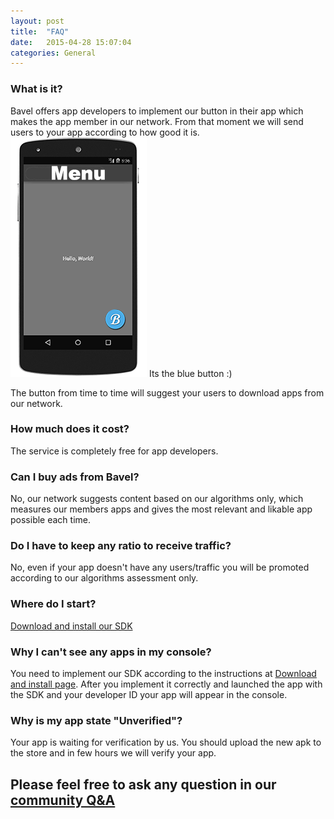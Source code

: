 ```yaml
---
layout: post
title:  "FAQ"
date:   2015-04-28 15:07:04
categories: General
---
```

### What is it?
Bavel offers app developers to implement our button in their app which makes the app member in our network.
From that moment we will send users to your app according to how good it is.<br>
![Exmaple_app](/images/example_app.png)
Its the blue button :)

The button from time to time will suggest your users to download apps from our network.

### How much does it cost?
The service is completely free for app developers.

### Can I buy ads from Bavel?
No, our network suggests content based on our algorithms only, which measures our members apps and gives the most relevant and likable app possible each time.

### Do I have to keep any ratio to receive traffic?
No, even if your app doesn't have any users/traffic you will be promoted according to our algorithms assessment only.

### Where do I start? <br>
[Download and install our SDK](/download-and-install)

### Why I can't see any apps in my console?
You need to implement our SDK according to the instructions at [Download and install page](/download-and-install).
After you implement it correctly and launched the app with the SDK and your developer ID your app will appear in the console.

### Why is my app state "Unverified"?
Your app is waiting for verification by us. You should upload the new apk to the store and in few hours we will verify your app.

## Please feel free to ask any question in our [community Q&A](https://groups.google.com/forum/#!forum/bavel-support)
